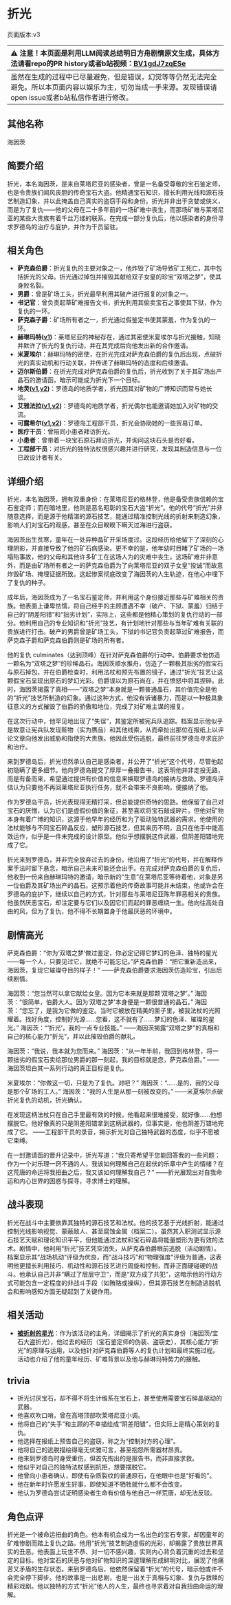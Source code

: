 # 折光
页面版本:v3
 

| :warning: 注意！本页面是利用LLM阅读总结明日方舟剧情原文生成，具体方法请看repo的PR history或者b站视频：[BV1gdJ7zqESe](https://www.bilibili.com/video/BV1gdJ7zqESe/)         |
|:----------------------------|
| 虽然在生成的过程中已尽量避免，但是错误，幻觉等等仍然无法完全避免。所以本页面内容以娱乐为主，切勿当成一手来源。发现错误请open issue或者b站私信作者进行修改。|



## 其他名称
海因茨
## 简要介绍
折光，本名海因茨，是来自莱塔尼亚的感染者，曾是一名备受尊敬的宝石鉴定师，也是令贵族们闻风丧胆的传奇宝石大盗。他精通宝石知识，擅长利用光线和源石技艺制造幻象，并以此掩盖自己真实的盗窃手段和身份。折光并非出于贪婪或侠义，而是为了复仇——他的父母在二十多年前的一场矿难中丧生，而那场矿难与莱塔尼亚的某些大贵族有着千丝万缕的联系。在完成一部分复仇后，他以感染者的身份寻求罗德岛的治疗与庇护，并作为干员留驻。
## 相关角色
-   **萨克森伯爵**：折光复仇的主要对象之一，他炸毁了矿场导致矿工死亡，其中包括折光的父母。折光通过掉包并摧毁其献给双子女皇的珍宝“双塔之梦”，使其身败名裂。
-   **男爵**：曾是矿场工头，折光最早利用其破产进行报复的对象之一。
-   **书记官**：曾负责起草矿难报告文书，折光利用其偷卖宝石之事使其下狱，作为复仇的一环。
-   **萨克森子爵**：矿场所有者之一，折光通过假鉴定书使其蒙羞，作为复仇的一环。
-   **赫琳玛特([v1](../chars/extended_char_he_lin_ma_te.md))**：莱塔尼亚的神秘存在，通过其密使米夏埃尔与折光接触，知晓并默许了折光的复仇行动，并在其完成后向他发出新的合作邀请。
-   **米夏埃尔**：赫琳玛特的密使，在折光完成对萨克森伯爵的复仇后出现，点破折光的真实动机和行动关联，并传递了赫琳玛特的态度和后续邀请。
-   **迈尔斯伯爵**：在折光完成对萨克森伯爵的复仇后，折光收到了关于其矿场出产晶石的邀请函，暗示可能成为折光下一个目标。
-   **地灵([v1](../chars/char_183_skgoat.md),[v2](char_183_skgoat.md))**：罗德岛的地质学者，折光因其对矿物的广博知识而常与她长谈。
-   **艾雅法拉([v1](../chars/char_180_amgoat.md),[v2](char_180_amgoat.md))**：罗德岛的地质学者，折光偶尔也能邀请她加入对矿物的交流。
-   **可露希尔([v1](../chars/extended_char_ke_lu_xi_er.md),[v2](extended_char_ke_lu_xi_er.md))**：罗德岛工程部干员，折光会协助她的一些贸易订单。
-   **医疗干员**：曾陪同小患者拜访折光。
-   **小患者**：曾带着一块宝石原石拜访折光，并询问这块石头是否好看。
-   **工程部干员**：对折光的独特法杖很感兴趣并进行研究，发现其制造信息与一位已故设计者有关。
## 详细介绍
折光，本名海因茨，拥有双重身份：在莱塔尼亚的格林登，他是备受贵族信赖的宝石鉴定师；而在暗地里，他则是恶名昭彰的宝石大盗“折光”。他的代号“折光”并非随意选择，而是源于他精湛的源石技艺，能通过精准控制光线的折射来制造幻象，影响人们对宝石的观感，甚至在众目睽睽下瞒天过海进行盗窃。

海因茨出生贫寒，童年在一处异种晶矿开采场度过。这段经历给他留下了深刻的心理阴影，并直接导致了他的矿石病感染。更不幸的是，他年幼时目睹了矿场的一场塌陷事故，他的父母和其他许多矿工在这场人为的灾难中丧生。这场矿难并非意外，而是由矿场所有者之一的萨克森伯爵为了向莱塔尼亚的双子女皇“投诚”而故意炸毁矿场、掩埋证据所致。这起惨案彻底改变了海因茨的人生轨迹，在他心中埋下了复仇的种子。

成年后，海因茨成为了一名宝石鉴定师，并利用这个身份接近那些与矿难相关的贵族。他表面上谦卑怯懦，将自己经手的主顾遭遇不幸（破产、下狱、蒙羞）归结于自己的“阴差阳错”和“拙劣计划”，实际上，这些都是他精心策划的复仇行动的一部分。他利用自己的专业知识和“折光”技艺，有计划地针对那些与当年矿难有关联的贵族进行打击。破产的男爵曾是矿场工头，下狱的书记官负责起草过矿难报告，而萨克森子爵和萨克森伯爵则是矿场的所有者。

他的复仇 culminates（达到顶峰）在针对萨克森伯爵的行动中。伯爵要求他仿造一颗名为“双塔之梦”的珍稀晶石。海因茨顺水推舟，仿造了一颗极其拙劣的假宝石与原石掉包，并在伯爵检查时，利用法杖和预先布置的镜子，通过“折光”技艺让这颗假宝石呈现出原石的梦幻光彩。伯爵误以为原石尚在，并在愤怒中将其捏碎。此时，海因茨揭露了真相——“双塔之梦”本身就是一颗普通晶石，其价值完全是他的“折光”技艺所制造的幻象。通过这种方式，他没有诉诸暴力，而是以一种极具象征意义的方式摧毁了伯爵的骄傲和地位，完成了对矿难主谋的报复。

在这次行动中，他罕见地出现了“失误”，其鉴定所被宪兵队追踪。档案显示他似乎是故意让宪兵队发现赃物（实为赝品）和其他线索，从而牵扯出那位在报纸上以评论文章向他发出威胁和指使的大贵族。他因此受伤逃脱，最终前往罗德岛寻求庇护和治疗。

来到罗德岛后，折光坦然承认自己是感染者，并公开了“折光”这个代号，尽管他起初隐瞒了更多细节。他向罗德岛提交了厚厚一叠报告书，这表明他并非走投无路，而是有备而来，希望通过提供有价值的信息来换取罗德岛的接纳与救助。罗德岛评估认为只要他不再回莱塔尼亚执行任务，就不会带来不良影响，便接纳了他。

作为罗德岛干员，折光表现得无精打采，但总能提供奇特的思路。他保留了自己对宝石的厌憎，认为它们是虚假价值的象征，甚至喜欢将宝石敲成碎片。但他对矿物本身有着广博的知识，这源于他早年的经历和为了驱动独特武器的需求。他使用的法杖能够与不同宝石碎晶反应，塑形源石技艺，但其来历不明，且只在他手中能高效运作，似乎是一件未完成的设计原型。他似乎想摆脱这件武器，但阴差阳错地完成了它。

折光来到罗德岛，并非完全放弃过去的身份。他沿用了“折光”的代号，并在解释作案手法时留下悬念，暗示自己未来可能还会出手。在完成对萨克森伯爵的复仇后，他收到一份来自赫琳玛特的邀请，暗示新的“生意”在莱塔尼亚等待着他，对象是另一位伯爵及其矿场出产的晶石。这预示着他的传奇故事可能并未结束，他或许会在罗德岛的庇护下，继续以自己的方式，针对那些与莱塔尼亚陈年罪恶相关的贵族。他虽然厌恶宝石，却注定要与它们以及因它们而起的罪恶缠绕一生。他向往高处自由的风，但为了复仇，他不得不长期置身于他最厌恶的环境中。
## 剧情高光
萨克森伯爵：“你为‘双塔之梦’做过鉴定，你必定记得它梦幻的色泽、独特的星光——每一个人，只要见过它，就绝不可能忘记。”萨克森伯爵：“把它重新造出来，海因茨，复现它璀璨夺目的样子！”
——萨克森伯爵要求海因茨仿造珍宝，引出后续剧情。

海因茨：“您当然可以拿它献给女皇。因为它本来就是那颗‘双塔之梦’。”
海因茨：“很简单，伯爵大人。因为‘双塔之梦’本身便是一颗很普通的晶石。”
海因茨：“您忘了，是我为它做的鉴定。当时它被放在精美的匣子里，被我法杖的光照耀着。找好角度，控制好光源......您看，这不就有了......梦幻的色泽、璀璨的星光。”
海因茨：“‘折光’，我的一点专业技能。”
——海因茨揭露“双塔之梦”的真相和自己的核心能力“折光”，并以此摧毁伯爵的献礼。

海因茨：“我说，我本就为您而来。”
海因茨：“从一年半前，我回到格林登，将一颗拙劣的假宝石卖给那位男爵的那一刻起，我的目标就是您，萨克森伯爵。”
——海因茨坦白其一系列行动的真正目标是复仇。

米夏埃尔：“你做这一切，只是为了复仇。对吧？”
海因茨：“......是的，我的父母是那个矿场的工人。”
海因茨：“我的人生是从那一刻被改变的。”
——米夏埃尔点破折光复仇的动机，折光确认。

在发现这柄法杖只在自己手里最有效的时候，他看起来很难接受，就好像......他想摆脱它。他好像真的只是阴差阳错拿到这柄武器的，但事实是，他也阴差万错地完成了它。
——工程部干员的录音，揭示折光对自己独特武器的态度，似乎不愿被它束缚。

在一封邀请函的晋升记录中，折光写道：“我只寄希望于您能回答我的一些问题：作为一个对乐理一窍不通的人，我该如何理解自己在起伏的乐章中产生的情绪？在这荒唐的命运将我扭曲之后，我又该如何理解我自己？”
——折光展现出对自我命运和内心世界的困惑与探寻，寻求博士的理解。
## 战斗表现
折光在战斗中主要依靠其独特的源石技艺和法杖。他的技艺基于光线折射，能通过控制光线影响视觉、蒙蔽敌人、甚至腐蚀金属（档案二）。虽然其入职测试显示源石技艺天赋和理论知识平平，但他能通过法杖和宝石碎晶将能量塑形为更有效的法术。剧情中，他利用“折光”技艺凭空消失，从萨克森伯爵眼前逃脱（活动剧情）。档案显示其“战场机动”评级为优良，而“战斗技巧”和“物理强度”评级为普通，这表明他更擅长利用技巧、机动性和源石技艺进行周旋和控制，而非正面硬碰硬的战斗。他承认自己并非“瞒过了层层守卫”，而是“双方成了共犯”，这暗示他的行动方式可能包含一定程度的非战斗手段（如贿赂或操纵），但其源石技艺在制造逃脱机会和影响感知方面无疑起到了关键作用。
## 相关活动
-   **[被折射的星光](../stories/story_kaitou_set_1.md)**：作为该活动的主角，详细揭示了折光的真实身份（海因茨/宝石大盗折光），他过去的经历（宝石鉴定师的伪装、盗窃史），其核心能力“折光”的原理与运用，以及他针对萨克森伯爵等人的复仇计划和最终实施过程。活动也介绍了他的童年经历、矿难背景以及他与赫琳玛特势力的接触。
## trivia
*   折光讨厌宝石，却不得不将生计维系在宝石上，甚至使用需要宝石碎晶驱动的武器。
*   他喜欢吹口哨，曾在高塔顶部吹莱塔尼亚小调。
*   他将自己的“失手”和主顾的不幸描绘成“阴差阳错”，但实际上是精心策划的复仇。
*   他选择在报纸上预告自己的盗窃，称之为“控制对方的心理”。
*   他将自己的逃脱描绘得毫无优雅可言，甚至抱怨所需器材昂贵。
*   他来到罗德岛时身受重伤，但首先掏出的是报告书，而非直接求救。
*   他似乎对自己的独特法杖感到抗拒，想要摆脱它。
*   他曾向小患者确认，即使有杂质裂纹的普通原石，在他眼中也是“好看的”。
*   他在新年时许愿发生好事，即使知道不牺牲就什么都不会改变。
*   他认为罗德岛尝试证明感染者生命有价值与他自己一样荒唐，却无法反驳。
## 角色点评
折光是一个被命运扭曲的角色。他本有机会成为一名出色的宝石专家，却因童年的矿难惨剧而踏上复仇之路。他用“折光”技艺制造虚假的光彩，却揭露了贵族世界真实的丑恶。他表面上玩世不恭、对一切不感兴趣，实则内心背负着沉重的过去和坚定的目标。他对宝石的厌恶与他对矿物知识的深邃理解形成鲜明对比，展现了他痛苦又矛盾的生存状态。来到罗德岛后，他依然保留着“折光”的代号，暗示他或许不会完全停下脚步。他的故事是一出悲剧，也是一出关于真相与幻象、复仇与救赎的精彩戏剧。他以独特的方式“折光”他人的人生，最终也寻求着对自我扭曲命运的理解。
